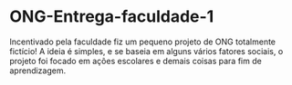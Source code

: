 # ONG-Entrega-faculdade-1
Incentivado pela faculdade fiz um pequeno projeto de ONG totalmente fictício! A ideia é simples, e se baseia em alguns vários fatores sociais, o projeto foi focado em ações escolares e demais coisas para fim de aprendizagem. 
